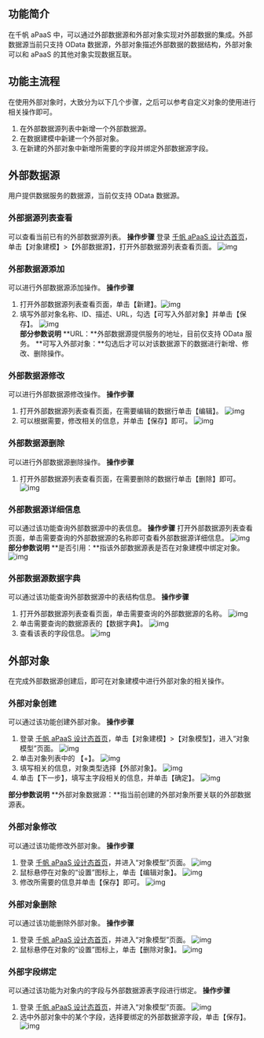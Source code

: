 ## 功能简介
在千帆 aPaaS 中，可以通过外部数据源和外部对象实现对外部数据的集成。外部数据源当前只支持 OData 数据源，外部对象描述外部数据的数据结构，外部对象可以和 aPaaS 的其他对象实现数据互联。

## 功能主流程
在使用外部对象时，大致分为以下几个步骤，之后可以参考自定义对象的使用进行相关操作即可。
1. 在外部数据源列表中新增一个外部数据源。
2. 在数据建模中新建一个外部对象。
3. 在新建的外部对象中新增所需要的字段并绑定外部数据源字段。


## 外部数据源
用户提供数据服务的数据源，当前仅支持 OData 数据源。

### 外部据源列表查看
可以查看当前已有的外部数据源列表。
**操作步骤**
登录 [千帆 aPaaS 设计态首页](https://apaas.cloud.tencent.com/)，单击【对象建模】>【外部数据源】，打开外部数据源列表查看页面。
![img](https://main.qcloudimg.com/raw/21c5a8e8a1b551db6b4bc0d583a1e478.png)        

### 外部数据源添加
可以进行外部数据源添加操作。
**操作步骤**
1. 打开外部数据源列表查看页面，单击【新建】。![img](https://main.qcloudimg.com/raw/b0b0e613d08ebb8aeb2fcf369ef16281.png)        
2. 填写外部对象名称、ID、描述、URL，勾选【可写入外部对象】并单击【保存】。
![img](https://main.qcloudimg.com/raw/1a4874eb1e9c058c9fb34554d89323fc.png)        
**部分参数说明**
**URL：**外部数据源提供服务的地址，目前仅支持 OData 服务。
**可写入外部对象：**勾选后才可以对该数据源下的数据进行新增、修改、删除操作。    

### 外部数据源修改
可以进行外部数据源修改操作。
**操作步骤**
1. 打开外部数据源列表查看页面，在需要编辑的数据行单击【编辑】。
![img](https://main.qcloudimg.com/raw/b9d84005a76adde71ece9dd41516ce63.png)        
2. 可以根据需要，修改相关的信息，并单击【保存】即可。
![img](https://main.qcloudimg.com/raw/a6247c19e838a0f597dd1a492101215c.png)        

### 外部数据源删除
可以进行外部数据源删除操作。
**操作步骤**
1. 打开外部数据源列表查看页面，在需要删除的数据行单击【删除】即可。
![img](https://main.qcloudimg.com/raw/a1f0709ecc1fac4af706e6d28dc81e66.png)        

### 外部数据源详细信息
可以通过该功能查询外部数据源中的表信息。
**操作步骤**
打开外部数据源列表查看页面，单击需要查询的外部数据源的名称即可查看外部数据源详细信息。
  ![img](https://main.qcloudimg.com/raw/c3877b1053ed12dd91acbd36da83f06e.png)      
**部分参数说明**
**是否引用：**指该外部数据源表是否在对象建模中绑定对象。  
 ![img](https://main.qcloudimg.com/raw/663f8297fc7c92b2b4655ef2b854391b.png)        

### 外部数据源数据字典
可以通过该功能查询外部数据源中的表结构信息。
**操作步骤**
1. 打开外部数据源列表查看页面，单击需要查询的外部数据源的名称。
![img](https://main.qcloudimg.com/raw/3b0c7aa9d652804858a6f819685a34ce.png)        
2. 单击需要查询的数据源表的【数据字典】。
![img](https://main.qcloudimg.com/raw/6d03df687850384193f70824a92f048c.png)        
3. 查看该表的字段信息。
![img](https://main.qcloudimg.com/raw/d7d885a987cffab185e994a73fcdb5dd.png)        

## 外部对象
在完成外部数据源创建后，即可在对象建模中进行外部对象的相关操作。

### 外部对象创建
可以通过该功能创建外部对象。
**操作步骤**
1. 登录 [千帆 aPaaS 设计态首页](https://apaas.cloud.tencent.com/)，单击【对象建模】>【对象模型】，进入“对象模型”页面。
![img](https://main.qcloudimg.com/raw/0b8a2dcdad89aa0fa0921b6b7fbb42ed.png)        
2. 单击对象列表中的 【+】。
![img](https://main.qcloudimg.com/raw/d611aed10af9c980938767f5d1ee3b33.png)        
3. 填写相关的信息，对象类型选择【外部对象】。
![img](https://main.qcloudimg.com/raw/6ca6e4a7a0e4effb0cbe7816cc434748.png)     
4. 单击【下一步】，填写主字段相关的信息，并单击【确定】。
![img](https://main.qcloudimg.com/raw/372c38ed309e4d5eea4e2d44ed687b57.png)   

**部分参数说明**
**外部对象数据源：**指当前创建的外部对象所要关联的外部数据源表。
   

     

### 外部对象修改
可以通过该功能修改外部对象。
**操作步骤**
1. 登录 [千帆 aPaaS 设计态首页](https://apaas.cloud.tencent.com/)，并进入“对象模型”页面。
![img](https://main.qcloudimg.com/raw/c4afc7d39365196f592e7cb4ece89a09.png)        
2. 鼠标悬停在对象的“设置”图标上，单击【编辑对象】。
 ![img](https://main.qcloudimg.com/raw/c24db372475732a3f1688c79016a1fc4.png)        
3. 修改所需要的信息并单击【保存】即可。
![img](https://main.qcloudimg.com/raw/4d878d01dab148158e4e432ed9409a70.png)        

### 外部对象删除
可以通过该功能删除外部对象。
**操作步骤**
1. 登录 [千帆 aPaaS 设计态首页](https://apaas.cloud.tencent.com/)，并进入“对象模型”页面。
![img](https://main.qcloudimg.com/raw/07652254fe306e2131b730fe9a56cdd7.png)        
2. 鼠标悬停在对象的“设置”图标上，单击【删除对象】。
![img](https://main.qcloudimg.com/raw/4d9e1c64958231696170dbc22404bd32.png)        

### 外部字段绑定
可以通过该功能为对象内的字段与外部数据源表字段进行绑定。
**操作步骤**
1. 登录 [千帆 aPaaS 设计态首页](https://apaas.cloud.tencent.com/)，并进入“对象模型”页面。
![img](https://main.qcloudimg.com/raw/ead1f1c7b9d933fbcb689159bc2282ab.png)        
2. 选中外部对象中的某个字段，选择要绑定的外部数据源字段，单击【保存】。
![img](https://main.qcloudimg.com/raw/5fe19113b4fc78d09b13cef01835cf5e.png)        
